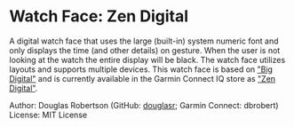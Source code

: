 # Watch Face: Zen Digital
A digital watch face that uses the large (built-in) system numeric font
and only displays the time (and other details) on gesture. When the user
is not looking at the watch the entire display will be black. The watch
face utilizes layouts and supports multiple devices. This watch face is
based on ["Big Digital"](https://apps.garmin.com/en-CA/apps/da86e719-1c2d-464b-ba12-8719b6defe56)
and is currently available in the Garmin Connect IQ store as
["Zen Digital"](https://apps.garmin.com/en-CA/apps/1b215d9c-9ea2-41a3-9cff-1391362d8991).

Author: Douglas Robertson (GitHub: [douglasr](https://github.com/douglasr); Garmin Connect: dbrobert)  
License: MIT License  
